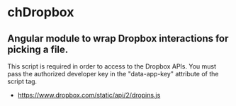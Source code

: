 # chDropbox

## Angular module to wrap Dropbox interactions for picking a file.

This script is required in order to access to the Dropbox APIs. You must pass the authorized developer key in the "data-app-key" attribute of the script tag.
 - https://www.dropbox.com/static/api/2/dropins.js